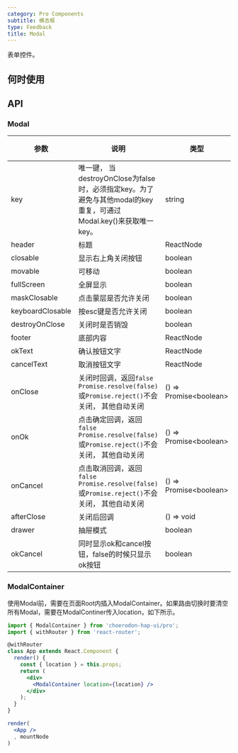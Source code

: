 ```yaml
---
category: Pro Components
subtitle: 模态框
type: Feedback
title: Modal
---
```


表单控件。

## 何时使用



## API

### Modal

| 参数      | 说明                                     | 类型        |默认值 |
|---|------------------------------------------------------|--------|--------|
| key | 唯一键， 当destroyOnClose为false时，必须指定key。为了避免与其他modal的key重复，可通过Modal.key()来获取唯一key。 | string |  |
| header | 标题 | ReactNode |  |
| closable | 显示右上角关闭按钮 | boolean | true |
| movable | 可移动 | boolean | true |
| fullScreen | 全屏显示 | boolean | false |
| maskClosable | 点击蒙层是否允许关闭 | boolean | false |
| keyboardClosable | 按esc键是否允许关闭 | boolean | true |
| destroyOnClose | 关闭时是否销毁 | boolean | true |
| footer | 底部内容 | ReactNode |  |
| okText | 确认按钮文字 | ReactNode | 确定 |
| cancelText | 取消按钮文字 | ReactNode | 取消 |
| onClose | 关闭时回调，返回`false` `Promise.resolve(false)`或`Promise.reject()`不会关闭， 其他自动关闭 | () => Promise&lt;boolean&gt; |  |
| onOk | 点击确定回调，返回`false` `Promise.resolve(false)`或`Promise.reject()`不会关闭， 其他自动关闭 | () => Promise&lt;boolean&gt; |  |
| onCancel | 点击取消回调，返回`false` `Promise.resolve(false)`或`Promise.reject()`不会关闭， 其他自动关闭 | () => Promise&lt;boolean&gt; |  |
| afterClose | 关闭后回调 | () => void |  |
| drawer | 抽屉模式 | boolean | false |
| okCancel | 同时显示ok和cancel按钮，false的时候只显示ok按钮 | boolean | true |

<style>
.code-box-demo .c7n-pro-btn {
    margin-right: 8px;
}
</style>

### ModalContainer

使用Modal前，需要在页面Root内插入ModalContainer。如果路由切换时要清空所有Modal，需要在ModalContiner传入location，如下所示。

```jsx harmony
import { ModalContainer } from 'choerodon-hap-ui/pro';
import { withRouter } from 'react-router';

@withRouter
class App extends React.Component {
  render() {
    const { location } = this.props;
    return (
      <div>
        <ModalContainer location={location} />
      </div>
    );
  }
}

render(
  <App />
  , mountNode
)

```

